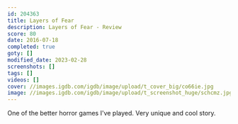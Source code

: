 ```yaml
---
id: 204363
title: Layers of Fear
description: Layers of Fear - Review
score: 80
date: 2016-07-18
completed: true
goty: []
modified_date: 2023-02-28
screenshots: []
tags: []
videos: []
cover: //images.igdb.com/igdb/image/upload/t_cover_big/co66ie.jpg
image: //images.igdb.com/igdb/image/upload/t_screenshot_huge/schcmz.jpg
---
```

One of the better horror games I've played. Very unique and cool story. 